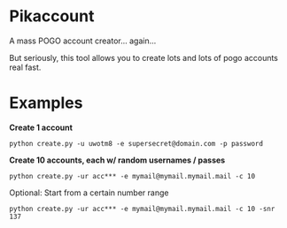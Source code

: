 # Pikaccount
A mass POGO account creator... again...

But seriously, this tool allows you to create lots and lots of pogo accounts real fast.

# Examples
**Create 1 account**

```python create.py -u uwotm8 -e supersecret@domain.com -p password```

**Create 10 accounts, each w/ random usernames / passes**

```python create.py -ur acc*** -e mymail@mymail.mymail.mail -c 10```

Optional: Start from a certain number range

```python create.py -ur acc*** -e mymail@mymail.mymail.mail -c 10 -snr 137```
